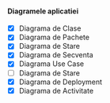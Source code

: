 #### Diagramele aplicatiei

- [x] Diagrama de Clase
- [x] Diagrama de Pachete
- [x] Diagrama de Stare
- [x] Diagrama de Secventa
- [x] Diagrama Use Case
- [ ] Diagrama de Stare
- [x] Diagrama de Deployment
- [x] Diagrama de Activitate
